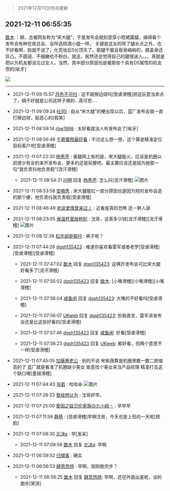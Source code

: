 > 2021年12月11日09点更新
<link rel="stylesheet" href="https://cdn.jsdelivr.net/gh/taotie6/sampleJSON@main/css/photo_show.css">
<meta name="referrer" content="no-referrer" />


 ## 2021-12-11 06:55:35 

 [㪚木](https://www.coolapk.com/feed/32045192?shareKey=MzA4MDk5M2Y0NjQ3NjFiM2RjMTE~) ：擦，总被网友称为“宋大腿”，于是发布会就刻意穿小短裙露腿，搞得看个发布会有种在夜总会、会所选陪酒小姐一样。
关键是这女的除了腿长点之外，也不好看啊，脸就不说了，化完妆后5分顶天了。那腿干瘪且瘦骨嶙峋的，膝盖骨还异凸，不圆润、不细嫩也不粉白，就这，居然还会觉得自己的腿很迷人。。<!--break-->。真就是把以为机友都没见过女人。当然，其中部分原因也是被那些个具有DS属性的机友惯的[呲牙] 

<div class="album">
<img class="img-item" src="https://image.coolapk.com/feed/2021/1120/21/1081091_d2c38e5f_6153_563_650@378x378.gif" />
</div>

 ------- 

- 2021-12-11 09:15:57 [月色不可扫](uid=3639201) : 这不就擦边球吗[受虐滑稽]把这玩意当卖点了，搞不好就是公司这样子搞的...真可悲.... 

- 2021-12-11 09:09:24 [吐司t](uid=3079076) : 自从“宋大腿”的梗出现以后，蓝厂发布会就一直打擦边球，挺恶心的[假笑] 

- 2021-12-11 08:59:14 [rbw1998](uid=602980) : 太好看就没人听发布会了[呲牙] 

- 2021-12-11 08:56:46 [千歌蜜柑最好看](uid=1256624) : 不过这么想一想，这个算是精准定位目标客户吧[受虐滑稽] 

- 2021-12-11 07:23:30 [杨秀芹](uid=1849145) : 美腿网上有的是，宋大腿能火，应该是机圈以前很少有女的来开发布会，更多的还是玩梗吧，最主要应该还是因为她那一句“我负责抖他负责稳”[流汗滑稽] 

    - 2021-12-11 08:54:31 [问明](uid=2554027) 回复 [杨秀芹](uid=1849145): 怎么抖[流汗滑稽] ![图片](https://image.coolapk.com/feed/2020/0604/23/3379040_7a8c1949_3345_4831@297x301.gif)

- 2021-12-11 08:53:58 [安喃秀](uid=2237599) : 宋大腿能红一部分原因也是因为短的发布会造的那个梗，他负责抖我负责稳[受虐滑稽] 

- 2021-12-11 08:46:49 [听说爱情曾来过丿](uid=3065143) : 近看是真的恐怖  还一群人舔 

- 2021-12-11 08:23:05 [保温杯里放枸杞](uid=2901673) : 沈哥，这表多少钱[流汗滑稽][流汗滑稽] ![图片](https://image.coolapk.com/feed/2021/1211/08/2901673_1ef6f30d_2184_4542_199@1079x1410.jpeg)

- 2021-12-11 08:12:38 [松华胡是靓仔](uid=692318) : 裤子呢？ 

- 2021-12-11 07:44:26 [dgsh135423](uid=2175369) : 难道你喜欢看雷军或者老罗[受虐滑稽][受虐滑稽][受虐滑稽] 

    - 2021-12-11 07:47:02 [㪚木](uid=1081091) 回复 [dgsh135423](uid=2175369): 这俩开发布会可比宋大腿好看多了[流汗滑稽] 

    - 2021-12-11 07:55:02 [dgsh135423](uid=2175369) 回复 [㪚木](uid=1081091): [小嘴滑稽][小嘴滑稽][小嘴滑稽] 

    - 2021-12-11 07:56:04 [咸鱼闲](uid=3783511) 回复 [dgsh135423](uid=2175369): 大嘴的不好看吗[受虐滑稽] 

    - 2021-12-11 07:56:07 [UKweb](uid=3205288) 回复 [dgsh135423](uid=2175369): 恕我直言，雷军讲发布会还是比这些好看的[受虐滑稽] 

    - 2021-12-11 07:57:46 [dgsh135423](uid=2175369) 回复 [咸鱼闲](uid=3783511): 好看[受虐滑稽] 

    - 2021-12-11 07:58:23 [dgsh135423](uid=2175369) 回复 [UKweb](uid=3205288): 都好看，但两个意思不一样[受虐滑稽] 

- 2021-12-11 07:45:05 [加藤惠老公](uid=1266680) : 别的不说  宋紫薇算是机圈里数一数二颜值高的了
蓝厂就是看准了机圈缺少美女  故意找个美女来当产品经理  精准打击这个缺口哩[墨镜滑稽] 

- 2021-12-11 07:44:43 [张若](uid=996034) : 哈哈😆 ![图片](https://image.coolapk.com/feed/2021/1211/07/996034_9883_1531_200@1080x585.jpg)

- 2021-12-11 07:28:33 [曾经想以为](uid=2006561) : 沈哥好早。 

- 2021-12-11 07:25:00 [愛因之兹贝伦家族の九小姐丶](uid=2533572) : 早早早 

- 2021-12-11 07:11:59 [静基](uid=1353091) : [受虐滑稽]早啊沈哥，今天也是上班的一天呢[捂脸] 

- 2021-12-11 07:08:30 [北决a](uid=1918537) : 早[发呆] 

    - 2021-12-11 07:09:56 [㪚木](uid=1081091) 回复 [北决a](uid=1918537): 早啊 

- 2021-12-11 06:59:52 [归墟客](uid=3287587) : 确实 

- 2021-12-11 06:56:53 [肆意悠扬](uid=1097678) : 早啊，刚刚跑完步？ 

    - 2021-12-11 06:58:25 [㪚木](uid=1081091) 回复 [肆意悠扬](uid=1097678): 早啊，还在外面出差呢，没的跑步[笑哭] 

